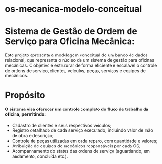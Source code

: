# os-mecanica-modelo-conceitual

<h1>Sistema de Gestão de Ordem de Serviço para Oficina Mecânica:</h1>
Este projeto apresenta a modelagem conceitual de um banco de dados relacional, que representa o núcleo de um sistema de gestão para oficinas mecânicas.
O objetivo é estruturar de forma eficiente e escalável o controle de ordens de serviço, clientes, veículos, peças, serviços e equipes de mecânicos.

<h1>Propósito</h1>
<h4>O sistema visa oferecer um controle completo do fluxo de trabalho da oficina, permitindo:</h4>
<ul>
  <li>Cadastro de clientes e seus respectivos veículos;</li>
  <li>Registro detalhado de cada serviço executado, incluindo valor de mão de obra e descrição;</li>
  <li>Controle de peças utilizadas em cada reparo, com quantidade e valores;</li>
  <li>Atribuição de equipes de mecânicos responsáveis por cada OS;</li>
  <li>Acompanhamento do status das ordens de serviço (aguardando, em andamento, concluída etc.).</li>
</ul>
